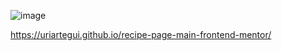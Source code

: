 ![image](https://github.com/user-attachments/assets/cce9698a-3784-47d1-8a0d-3379f9e10a3b)

https://uriartegui.github.io/recipe-page-main-frontend-mentor/

